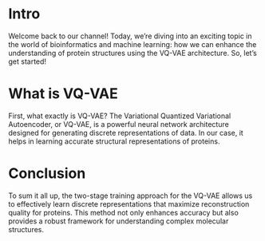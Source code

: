 # Intro
Welcome back to our channel! Today, we’re diving into an exciting topic in the world of bioinformatics and machine learning: how we can enhance the understanding of protein structures using the VQ-VAE architecture. So, let’s get started!

# What is VQ-VAE
First, what exactly is VQ-VAE? The Variational Quantized Variational Autoencoder, or VQ-VAE, is a powerful neural network architecture designed for generating discrete representations of data. In our case, it helps in learning accurate structural representations of proteins.

# Conclusion
To sum it all up, the two-stage training approach for the VQ-VAE allows us to effectively learn discrete representations that maximize reconstruction quality for proteins. This method not only enhances accuracy but also provides a robust framework for understanding complex molecular structures.
